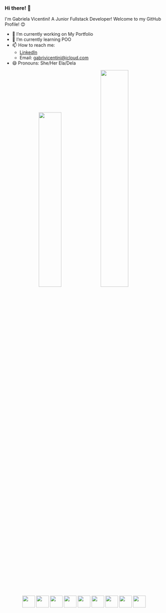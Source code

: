 ### Hi there! 👋 
I'm Gabriela Vicentini! A Junior Fullstack Developer! Welcome to my GitHub Profile! 😊

- 🔭 I’m currently working on My Portfolio
- 🌱 I’m currently learning POO
- 📫 How to reach me:
    - [LinkedIn](https://www.linkedin.com/in/gabrielavicentini/)
    - Email: gabrivicentini@icloud.com
- 😄 Pronouns: She/Her Ela/Dela

<div display="flex" align="center">
  <img width="37.7%" src="https://github-readme-devgabrielav-stats.vercel.app/api/top-langs/?username=devgabrielav&langs_count=8&layout=compact&theme=tokyonight" />
  <img width="42%" src="https://github-readme-devgabrielav-stats.vercel.app/api?username=devgabrielav&show_icons=true&theme=tokyonight" />
  <link rel="stylesheet" type='text/css' href="https://cdn.jsdelivr.net/gh/devicons/devicon@latest/devicon.min.css" />
</div>

## 

<div display="flex" align="center">
    <img height="38" width="40" src="https://cdn.jsdelivr.net/gh/devicons/devicon/icons/html5/html5-original.svg" />
    <img height="38" width="40"  src="https://cdn.jsdelivr.net/gh/devicons/devicon/icons/javascript/javascript-original.svg" />
    <img height="38" width="40"  src="https://cdn.jsdelivr.net/gh/devicons/devicon/icons/typescript/typescript-original.svg" />
    <img height="38" width="40"  src="https://cdn.jsdelivr.net/gh/devicons/devicon/icons/react/react-original.svg" />
    <img height="38" width="40"  src="https://cdn.jsdelivr.net/gh/devicons/devicon/icons/jest/jest-plain.svg" />
    <img height="38" width="40"  src="https://cdn.jsdelivr.net/gh/devicons/devicon@latest/icons/nodejs/nodejs-original.svg" />
    <img height="38" width="40"  src="https://cdn.jsdelivr.net/gh/devicons/devicon@latest/icons/express/express-original.svg" />
    <img height="38" width="40"  src="https://cdn.jsdelivr.net/gh/devicons/devicon@latest/icons/mysql/mysql-original.svg" />
    <img height="38" width="40"  src="https://cdn.jsdelivr.net/gh/devicons/devicon@latest/icons/sequelize/sequelize-original.svg" />
</div>

